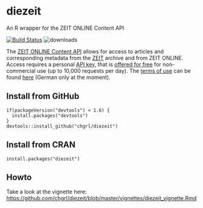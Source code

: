 # diezeit
An R wrapper for the ZEIT ONLINE Content API

[![Build Status](https://api.travis-ci.org/chgrl/diezeit.png)](https://travis-ci.org/chgrl/diezeit)
![downloads](http://cranlogs.r-pkg.org/badges/grand-total/diezeit)

The [ZEIT ONLINE Content API](http://developer.zeit.de) allows for access to articles and corresponding metadata from the [ZEIT](http://www.zeit.de) archive and from ZEIT ONLINE. Access requires a personal [API key](http://developer.zeit.de/quickstart), that is [offered for free](http://developer.zeit.de/quickstart) for non-commercial use (up to 10,000 requests per day). The [terms of use](http://developer.zeit.de/licence) can be found [here](http://developer.zeit.de/licence) (German only at the moment).

## Install from GitHub
```
if(packageVersion("devtools") < 1.6) {
  install.packages("devtools")
}
devtools::install_github("chgrl/diezeit")
```

## Install from CRAN
`install.packages("diezeit")`

## Howto
Take a look at the vignette here: https://github.com/chgrl/diezeit/blob/master/vignettes/diezeit_vignette.Rmd
